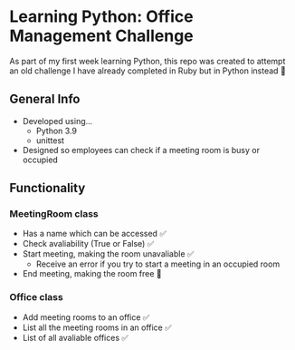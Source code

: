 # Learning Python: Office Management Challenge
As part of my first week learning Python, this repo was created to attempt an old challenge I have already completed in Ruby but in Python instead :snake:

## General Info
* Developed using...
    - Python 3.9
    - unittest
* Designed so employees can check if a meeting room is busy or occupied

## Functionality
### MeetingRoom class
- Has a name which can be accessed :white_check_mark:
- Check avaliability (True or False) :white_check_mark:
- Start meeting, making the room unavaliable :white_check_mark:
    - Receive an error if you try to start a meeting in an occupied room
- End meeting, making the room free :construction:

### Office class
- Add meeting rooms to an office :white_check_mark:
- List all the meeting rooms in an office :white_check_mark:
- List of all avaliable offices :white_check_mark: